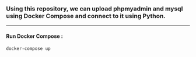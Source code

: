 ### Using this repository, we can upload **phpmyadmin** and **mysql** using Docker Compose and connect to it using Python.

---

#### Run Docker Compose :
```markdown
docker-compose up
```
